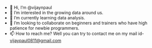- 👋 Hi, I’m @vijaynpaul
- 👀 I’m interested in the growing data around us.
- 🌱 I’m currently learning data analysis.
- 💞️ I’m looking to collaborate on beginners and trainers who have high patience for newbie programmers.
- 📫 How to reach me? Well you can try to contact me on my mail id- vijaypaul0811@gmail.com

<!---
vijaynpaul/vijaynpaul is a ✨ special ✨ repository because its `README.md` (this file) appears on your GitHub profile.
You can click the Preview link to take a look at your changes.
--->

